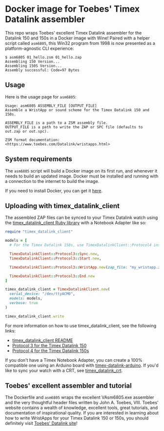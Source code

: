 # Docker image for Toebes' Timex Datalink assembler

This repo wraps Toebes' excellent Timex Datalink assembler for the Datalink 150 and 150s in a Docker image with Wine!
Paired with a helper script called `asm6805`, this Win32 program from 1998 is now presented as a platform-agnostic CLI
experience:

```shell
$ asm6805 01_hello.zsm 01_hello.zap
Assembling 150 Version...
Assembling 150S Version...
Assembly successful: Code=97 Bytes
```

## Usage

Here is the usage page for `asm6805`:

```
Usage: asm6805 ASSEMBLY_FILE [OUTPUT_FILE]
Assemble a WristApp or sound scheme for the Timex Datalink 150 and 150s.

ASSEMBLY_FILE is a path to a ZSM assembly file.
OUTPUT_FILE is a path to write the ZAP or SPC file (defaults to out.zap or out.spc).

ZSM format documentation: <https://www.toebes.com/Datalink/wristapps.html>
```

## System requirements

The `asm6805` script will build a Docker image on its first run, and whenever it needs to build an updated image.  Docker
must be installed and running with a connection to the internet to build the image.

If you need to install Docker, you can get it [here](https://docs.docker.com/get-docker).

## Uploading with timex\_datalink\_client

The assembled ZAP files can be synced to your Timex Datalink watch using the
[timex\_datalink\_client Ruby library](https://github.com/synthead/timex_datalink_client) with a Notebook Adapter like
so:

```ruby
require "timex_datalink_client"

models = [
  # For the Timex Datalink 150s, use TimexDatalinkClient::Protocol4 instead.

  TimexDatalinkClient::Protocol3::Sync.new,
  TimexDatalinkClient::Protocol3::Start.new,

  TimexDatalinkClient::Protocol3::WristApp.new(zap_file: "my_wristapp.zap"),

  TimexDatalinkClient::Protocol3::End.new
]

timex_datalink_client = TimexDatalinkClient.new(
  serial_device: "/dev/ttyACM0",
  models: models,
  verbose: true
)

timex_datalink_client.write
```

For more information on how to use timex\_datalink\_client, see the following links:

- [timex\_datalink\_client README](https://github.com/synthead/timex_datalink_client/tree/main#readme)
- [Protocol 3 for the Timex Datalink 150](https://github.com/synthead/timex_datalink_client/blob/main/docs/timex_datalink_protocol_3.md)
- [Protocol 4 for the Timex Datalink 150s](https://github.com/synthead/timex_datalink_client/blob/main/docs/timex_datalink_protocol_4.md)

If you don't have a Timex Notebook Adapter, you can create a 100% compatible one using an Arduino board with
[timex-datalink-arduino](https://github.com/synthead/timex-datalink-arduino).  If you'd like to sync your watch with a
CRT, see [timex\_datalink\_crt](https://github.com/synthead/timex_datalink_crt).

## Toebes' excellent assembler and tutorial

The Dockerfile and `asm6805` wraps the excellent VAsm6805.exe assembler and the very thoughtful header files written by
John A. Toebes, VIII.  Toebes' website contains a wealth of knowledge, excellent tools, great tutorials, and
documentation of inspirational quality.  If you are interested in learning about how to write WristApps for your Timex
Datalink 150 or 150s, you should definitely visit [Toebes' Datalink site](https://toebes.com/Datalink)!

